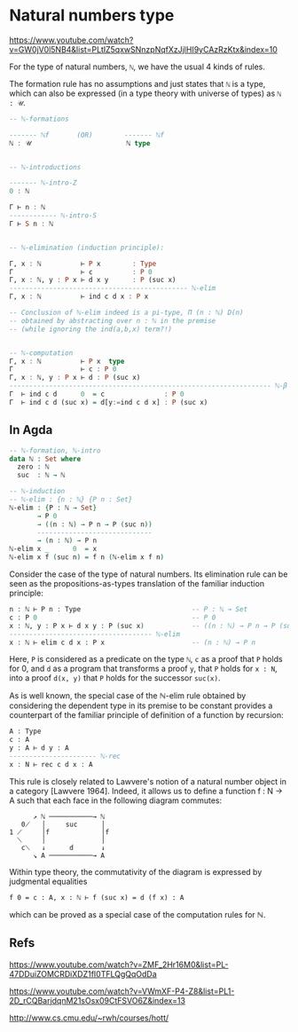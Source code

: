 # Natural numbers type

https://www.youtube.com/watch?v=GW0jV0l5NB4&list=PLtIZ5qxwSNnzpNqfXzJjlHI9yCAzRzKtx&index=10

For the type of natural numbers, `ℕ`, we have the usual 4 kinds of rules.

The formation rule has no assumptions and just states that `ℕ` is a type, which can also be expressed (in a type theory with universe of types) as `ℕ : 𝒰`.

```hs
-- ℕ-formations

------- ℕf       (OR)        ------- ℕf
ℕ : 𝒰                        ℕ type


-- ℕ-introductions

------- ℕ-intro-Z
0 : ℕ

Γ ⊢ n : ℕ
------------ ℕ-intro-S
Γ ⊢ S n : ℕ


-- ℕ-elimination (induction principle):

Γ, x : ℕ          ⊢ P x        : Type
Γ                 ⊢ c          : P 0
Γ, x : ℕ, y : P x ⊢ d x y      : P (suc x)
--------------------------------------------- ℕ-elim
Γ, x : ℕ          ⊢ ind c d x : P x

-- Conclusion of ℕ-elim indeed is a pi-type, Π (n : ℕ) D(n)
-- obtained by abstracting over n : ℕ in the premise
-- (while ignoring the ind(a,b,x) term?!)


-- ℕ-computation
Γ, x : ℕ          ⊢ P x  type
Γ                 ⊢ c : P 0
Γ, x : ℕ, y : P x ⊢ d : P (suc x)
------------------------------------------------------------------ ℕ-β
Γ  ⊢ ind c d      0  = c               : P 0
Γ  ⊢ ind c d (suc x) = d[y:=ind c d x] : P (suc x)
```


## In Agda

```agda hs
-- ℕ-formation, ℕ-intro
data ℕ : Set where
  zero : ℕ
  suc  : ℕ → ℕ

-- ℕ-induction
-- ℕ-elim : {n : ℕ} {P n : Set}
ℕ-elim : {P : ℕ → Set}
       → P 0
       → ((n : ℕ) → P n → P (suc n))
       -----------------------------
       → (n : ℕ) → P n
ℕ-elim x _      0  = x
ℕ-elim x f (suc n) = f n (ℕ-elim x f n)
```


Consider the case of the type of natural numbers. Its elimination rule can be seen as the propositions-as-types translation of the familiar induction principle:

```agda hs
n : ℕ ⊢ P n : Type                            -- P : ℕ → Set
c : P 0                                       -- P 0
x : ℕ, y : P x ⊢ d x y : P (suc x)            -- ((n : ℕ) → P n → P (suc n))
------------------------------------ ℕ-elim
x : ℕ ⊢ elim c d x : P x                      -- (n : ℕ) → P n
```

Here, `P` is considered as a predicate on the type `ℕ`, `c` as a proof that `P` holds for 0, and `d` as a program that transforms a proof `y`, that `P` holds for `x : N`, into a proof `d(x, y)` that `P` holds for the successor `suc(x)`.

As is well known, the special case of the ℕ-elim rule obtained by considering the dependent type in its premise to be constant provides a counterpart of the familiar principle of definition of a function by recursion:

```agda hs
A : Type
c : A
y : A ⊢ d y : A
---------------------- ℕ-rec
x : N ⊢ rec c d x : A
```

This rule is closely related to Lawvere's notion of a natural number object in a category [Lawvere 1964]. Indeed, it allows us to define a function f : N → A such that each face in the following diagram commutes:

```
      ↗ ℕ ───────────→ ℕ
   0⟋   │     suc      │
1 ⟋     │f             │f
  ⟍     │              │
   c⟍   ↓      d       ↓
      ↘ A ───────────→ A
```

Within type theory, the commutativity of the diagram is expressed by judgmental equalities

`f 0 = c : A, x : ℕ ⊢ f (suc x) = d (f x) : A`

which can be proved as a special case of the computation rules for ℕ.





## Refs

https://www.youtube.com/watch?v=ZMF_2Hr16M0&list=PL-47DDuiZOMCRDiXDZ1fI0TFLQgQqOdDa

https://www.youtube.com/watch?v=VWmXF-P4-Z8&list=PL1-2D_rCQBarjdqnM21sOsx09CtFSVO6Z&index=13

http://www.cs.cmu.edu/~rwh/courses/hott/
